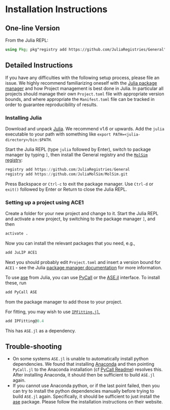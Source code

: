 
# Installation Instructions

## One-line Version

From the Julia REPL: 
```julia
using Pkg; pkg"registry add https://github.com/JuliaRegistries/General"; pkg"registry add https://github.com/JuliaMolSim/MolSim.git"; pkg"add JuLIP ACE1 PyCall ASE IPFitting@0.4"
```

## Detailed Instructions

If you have any difficulties with the following setup process, please file an issue. We highly recommend familiarizing oneself with the [Julia package manager](https://github.com/JuliaLang/Pkg.jl) and how Project management is best done in Julia. In particular all projects should manage their own `Project.toml` file with appropriate version bounds, and where appropriate the `Manifest.toml` file can be tracked in order to guarantee reproducibility of results. 

### Installing Julia

Download and unpack [Julia](https://julialang.org). We recommend v1.6 or upwards. Add the `julia` executable to your path with something like `export PATH=<julia-directory>/bin:$PATH`.

Start the Julia REPL (type `julia` followed by Enter), switch to package manager by typing `]`, then install the General registry and the [`MolSim` registry](https://github.com/JuliaMolSim/MolSim):
```julia
registry add https://github.com/JuliaRegistries/General
registry add https://github.com/JuliaMolSim/MolSim.git
```
Press Backspace or `Ctrl-c` to exit the package manager. Use `Ctrl-d` or `exit()` followed by Enter or Return to close the Julia REPL.

### Setting up a project using ACE1

Create a folder for your new project and change to it. Start the Julia REPL and activate a new project, by switching to the package manager `]`, and then 
```julia 
activate .
```
Now you can install the relevant packages that you need, e.g., 
```julia
add JuLIP ACE1
```
Next you should probably edit `Project.toml` and insert a version bound for `ACE1` - see the Julia [package manager documentation](https://pkgdocs.julialang.org/dev/) for more information.

To use [ase](https://wiki.fysik.dtu.dk/ase/) from Julia, you can use [PyCall](https://github.com/JuliaPy/PyCall.jl) or the [ASE.jl](https://github.com/JuliaMolSim/ASE.jl) interface. To install these, run
```julia
add PyCall ASE
```
from the package manager to add those to your project.

For fitting, you may wish to use [`IPFitting.jl`](https://github.com/ACEsuit/IPFitting.jl),
```julia
add IPFitting@0.4
```
This has `ASE.jl` as a dependency.

## Trouble-shooting

* On some systems `ASE.jl` is unable to automatically install python dependencies. We found that installing [Anaconda](https://anaconda.org) and then pointing `PyCall.jl` to the Anaconda installation (cf [PyCall Readme](https://github.com/JuliaPy/PyCall.jl)) resolves this. After installing Anaconda, it should then be sufficient to build `ASE.jl` again.
* If you cannot use Anaconda python, or if the last point failed, then you can try to install the python dependencies manually before trying to build `ASE.jl` again. Specifically, it should be sufficient to just install the [ase](https://wiki.fysik.dtu.dk/ase/) package. Please follow the installation instructions on their website.
